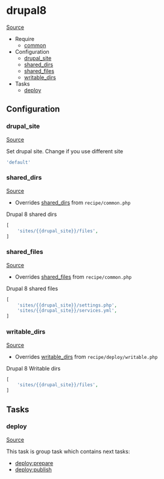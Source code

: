 <!-- DO NOT EDIT THIS FILE! -->
<!-- Instead edit recipe/drupal8.php -->
<!-- Then run bin/docgen -->

# drupal8

[Source](/recipe/drupal8.php)



* Require
  * [common](/docs/recipe/common.md)
* Configuration
  * [drupal_site](#drupal_site)
  * [shared_dirs](#shared_dirs)
  * [shared_files](#shared_files)
  * [writable_dirs](#writable_dirs)
* Tasks
  * [deploy](#deploy)

## Configuration
### drupal_site
[Source](https://github.com/deployphp/deployer/search?q=%22drupal_site%22+in%3Afile+language%3Aphp+path%3Arecipe+filename%3Adrupal8.php)

Set drupal site. Change if you use different site

```php title="Default value"
'default'
```


### shared_dirs
[Source](https://github.com/deployphp/deployer/search?q=%22shared_dirs%22+in%3Afile+language%3Aphp+path%3Arecipe+filename%3Adrupal8.php)

* Overrides [shared_dirs](/docs/recipe/common.md#shared_dirs) from `recipe/common.php`

Drupal 8 shared dirs

```php title="Default value"
[
    'sites/{{drupal_site}}/files',
]
```


### shared_files
[Source](https://github.com/deployphp/deployer/search?q=%22shared_files%22+in%3Afile+language%3Aphp+path%3Arecipe+filename%3Adrupal8.php)

* Overrides [shared_files](/docs/recipe/common.md#shared_files) from `recipe/common.php`

Drupal 8 shared files

```php title="Default value"
[
    'sites/{{drupal_site}}/settings.php',
    'sites/{{drupal_site}}/services.yml',
]
```


### writable_dirs
[Source](https://github.com/deployphp/deployer/search?q=%22writable_dirs%22+in%3Afile+language%3Aphp+path%3Arecipe+filename%3Adrupal8.php)

* Overrides [writable_dirs](/docs/recipe/deploy/writable.md#writable_dirs) from `recipe/deploy/writable.php`

Drupal 8 Writable dirs

```php title="Default value"
[
    'sites/{{drupal_site}}/files',
]
```



## Tasks
### deploy
[Source](https://github.com/deployphp/deployer/search?q=%22deploy%22+in%3Afile+language%3Aphp+path%3Arecipe+filename%3Adrupal8.php)




This task is group task which contains next tasks:
* [deploy:prepare](/docs/recipe/common.md#deployprepare)
* [deploy:publish](/docs/recipe/common.md#deploypublish)


